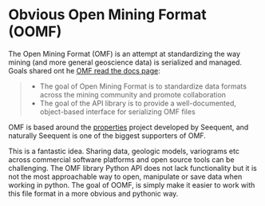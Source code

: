# Obvious Open Mining Format (OOMF)

The Open Mining Format (OMF) is an attempt at standardizing the way mining (and more general geoscience data) is serialized and managed.
Goals shared ont he [OMF read the docs page](https://omf.readthedocs.io/en/latest/):

> - The goal of Open Mining Format is to standardize data formats across the mining community and promote collaboration
> - The goal of the API library is to provide a well-documented, object-based interface for serializing OMF files

OMF is based around the [properties](https://github.com/seequent/properties) project developed by Seequent, and naturally Seequent is one of the biggest supporters of OMF.

This is a fantastic idea. Sharing data, geologic models, variograms etc across commercial software platforms and open source tools can be challenging. The OMF library Python API does not lack functionality but it is not the most approachable way to open, manipulate or save data when working in python. The goal of OOMF, is simply make it easier to work with this file format in a more obvious and pythonic way.

